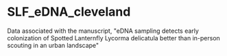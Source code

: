 # SLF_eDNA_cleveland
Data associated with the manuscript, "eDNA sampling detects early colonization of Spotted Lanternfly Lycorma delicatula better than in-person scouting in an urban landscape"
